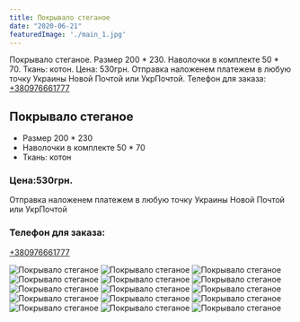 ```yaml
---
title: Покрывало стеганое 
date: "2020-06-21"
featuredImage: './main_1.jpg'
---
```


Покрывало стеганое. Размер 200 * 230. Наволочки в комплекте 50 * 70. Ткань: котон. Цена: 530грн. Отправка наложенем платежем в любую точку Украины Новой Почтой или УкрПочтой. Телефон для заказа: [+380976661777](tel:+380976661777)

<!-- end -->

## Покрывало стеганое 
*   Размер 200 * 230
*   Наволочки в комплекте 50 * 70
*   Ткань: котон

### Цена:530грн.

Отправка наложенем платежем в любую точку Украины Новой Почтой или УкрПочтой

### Телефон для заказа: 
[+380976661777](tel:+380976661777)


![Покрывало стеганое](./1.jpeg)
![Покрывало стеганое](./2.jpeg)
![Покрывало стеганое](./3.jpeg)
![Покрывало стеганое](./4.jpeg)
![Покрывало стеганое](./5.jpeg)
![Покрывало стеганое](./6.jpeg)
![Покрывало стеганое](./7.jpeg)
![Покрывало стеганое](./8.jpeg)
![Покрывало стеганое](./9.jpeg)
![Покрывало стеганое](./10.jpeg)
![Покрывало стеганое](./11.jpeg)
![Покрывало стеганое](./12.jpeg)
![Покрывало стеганое](./13.jpeg)
![Покрывало стеганое](./14.jpeg)
![Покрывало стеганое](./15.jpeg)